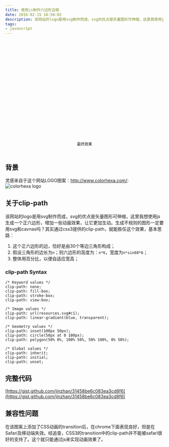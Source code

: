 ```yaml
---
title: 使用js制作六边形边框
date: 2016-02-15 16:58:02
description: 该网站的logo是用svg制作而成，svg的优点是矢量图形可伸缩，这里我使用js生成一个正六边形，增加一些动画效果，让它更加生动。
tags:
- javascript
---
```


<div class="hexagon-container" style="width: 300px;height: 300px;margin: 0 auto;"></div>

<div style="text-align:center;font-size: 12px;padding: 20px;">最终效果</div>

<script src="http://apps.bdimg.com/libs/jquery/2.1.4/jquery.min.js"></script>

<script type="text/javascript" src="http://rawgit.com/jinzhan/31458be6c083ea3cd8f6/raw/098a446e4c7cf44ca0874fd69cb4c342545f4fce/hexagon.js"></script>

<script type="text/javascript">
	$(function(){
		new Hexagon('.hexagon-container', {
	        width: 300,
	        height: 300,
	        transitionDuration: 0.5
	    });
	});
</script>


## 背景

灵感来自于这个网站LOGO图案：http://www.colorhexa.com/: 
![colorhexa logo](http://www.colorhexa.com/static/i/logo.min.svg)

## 关于clip-path
 该网站的logo是用svg制作而成，svg的优点是矢量图形可伸缩，这里我想使用js生成一个正六边形，增加一些动画效果，让它更加生动。生成不规则的图形一定要用svg和cavnas吗？其实通过css3提供的clip-path，就能胜任这个效果，基本思路：
 1. 这个正六边形的边，恰好是由30个等边三角形构成；
 2. 假设三角形的边长为`n`；则六边形的高度为：`n*6`，宽度为`n*sin60*6`；
 3. 整体用百分比，以便自适应宽高；
 

### clip-path Syntax
 ```
/* Keyword values */
clip-path: none;
clip-path: fill-box;
clip-path: stroke-box;
clip-path: view-box;

/* Image values */
clip-path: url(resources.svg#c1);
clip-path: linear-gradient(blue, transparent);

/* Geometry values */
clip-path: inset(100px 50px);
clip-path: circle(50px at 0 100px);
clip-path: polygon(50% 0%, 100% 50%, 50% 100%, 0% 50%);

/* Global values */
clip-path: inherit;
clip-path: initial;
clip-path: unset;
```

## 完整代码
[https://gist.github.com/jinzhan/31458be6c083ea3cd8f6](https://gist.github.com/jinzhan/31458be6c083ea3cd8f6)

## 兼容性问题
在该图案上添加了CSS动画的transition后，在chrome下面表现良好，但是在Safari及移动端失效。经追查，CSS3的transition中的clip-path并不能被safari很好的支持了。这个就只能通过js来实现动画效果了。
